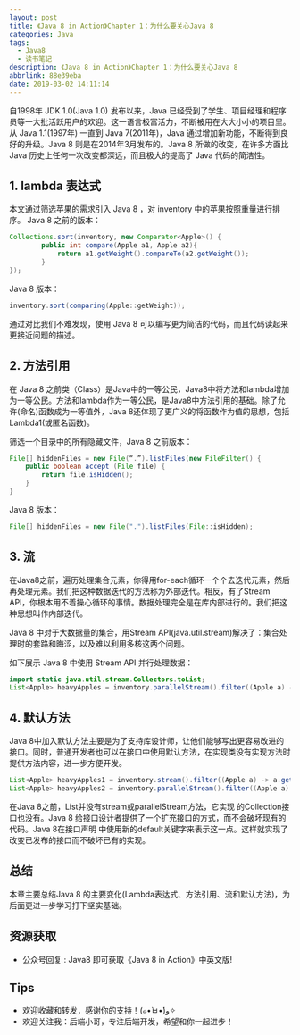 ```yaml
---
layout: post
title: 《Java 8 in Action》Chapter 1：为什么要关心Java 8
categories: Java
tags:
  - Java8
  - 读书笔记
description: 《Java 8 in Action》Chapter 1：为什么要关心Java 8
abbrlink: 88e39eba
date: 2019-03-02 14:11:14
---
```


自1998年 JDK 1.0(Java 1.0) 发布以来，Java 已经受到了学生、项目经理和程序员等一大批活跃用户的欢迎。这一语言极富活力，不断被用在大大小小的项目里。从 Java 1.1(1997年) 一直到 Java 7(2011年)，Java 通过增加新功能，不断得到良好的升级。Java 8 则是在2014年3月发布的。Java 8 所做的改变，在许多方面比 Java 历史上任何一次改变都深远，而且极大的提高了 Java 代码的简洁性。

## 1. lambda 表达式

本文通过筛选苹果的需求引入 Java 8 ，对 inventory 中的苹果按照重量进行排序。
Java 8 之前的版本：
```java 
Collections.sort(inventory, new Comparator<Apple>() {
        public int compare(Apple a1, Apple a2){
            return a1.getWeight().compareTo(a2.getWeight());
        }
});
```

Java 8 版本：
```java
inventory.sort(comparing(Apple::getWeight));
```

通过对比我们不难发现，使用 Java 8 可以编写更为简洁的代码，而且代码读起来更接近问题的描述。

## 2. 方法引用

在 Java 8 之前类（Class）是Java中的一等公民，Java8中将方法和lambda增加为一等公民。方法和lambda作为一等公民，是Java8中方法引用的基础。除了允许(命名)函数成为一等值外，Java 8还体现了更广义的将函数作为值的思想，包括 Lambda1(或匿名函数)。

筛选一个目录中的所有隐藏文件，Java 8 之前版本：
```java
File[] hiddenFiles = new File(“.”).listFiles(new FileFilter() {
    public boolean accept (File file) {
        return file.isHidden();
    }
}
```
 
Java 8 版本：
```java
File[] hiddenFiles = new File(".").listFiles(File::isHidden);
```

## 3. 流

在Java8之前，遍历处理集合元素，你得用for-each循环一个个去迭代元素，然后再处理元素。我们把这种数据迭代的方法称为外部迭代。相反，有了Stream API，你根本用不着操心循环的事情。数据处理完全是在库内部进行的。我们把这种思想叫作内部迭代。

Java 8 中对于大数据量的集合，用Stream API(java.util.stream)解决了：集合处理时的套路和晦涩，以及难以利用多核这两个问题。

如下展示 Java 8 中使用 Stream API 并行处理数据：
```java
import static java.util.stream.Collectors.toList;
List<Apple> heavyApples = inventory.parallelStream().filter((Apple a) -> a.getWeight() > 150) .collect(toList());
```

## 4. 默认方法
Java 8中加入默认方法主要是为了支持库设计师，让他们能够写出更容易改进的接口。同时，普通开发者也可以在接口中使用默认方法，在实现类没有实现方法时提供方法内容，进一步方便开发。
```java
List<Apple> heavyApples1 = inventory.stream().filter((Apple a) -> a.getWeight() > 150).collect(toList());
List<Apple> heavyApples2 = inventory.parallelStream().filter((Apple a) -> a.getWeight() > 150).collect(toList());
```

在Java 8之前，List<T>并没有stream或parallelStream方法，它实现 的Collection<T>接口也没有。Java 8 给接口设计者提供了一个扩充接口的方式，而不会破坏现有的代码。Java 8在接口声明 中使用新的default关键字来表示这一点。这样就实现了改变已发布的接口而不破坏已有的实现。

## 总结
本章主要总结Java 8 的主要变化(Lambda表达式、方法引用、流和默认方法)，为后面更进一步学习打下坚实基础。


## 资源获取
- 公众号回复 : Java8 即可获取《Java 8 in Action》中英文版!

## Tips
- 欢迎收藏和转发，感谢你的支持！(๑•̀ㅂ•́)و✧ 
- 欢迎关注我：后端小哥，专注后端开发，希望和你一起进步！

